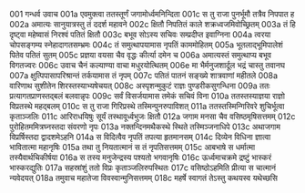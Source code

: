 001    गन्धर्व उवाच
001a	एवमुक्त्वा ततस्तूर्णं जगामोर्ध्वमनिन्दिता
001c	स तु राजा पुनर्भूमौ तत्रैव निपपात ह
002a	अमात्यः सानुयात्रस्तु तं ददर्श महावने
002c	क्षितौ निपतितं काले शक्रध्वजमिवोच्छ्रितम्
003a	तं हि दृष्ट्वा महेष्वासं निरश्वं पतितं क्षितौ
003c	बभूव सोऽस्य सचिवः सम्प्रदीप्त इवाग्निना
004a	त्वरया चोपसङ्गम्य स्नेहादागतसम्भ्रमः
004c	तं समुत्थापयामास नृपतिं काममोहितम्
005a	भूतलाद्भूमिपालेशं पितेव पतितं सुतम्
005c	प्रज्ञया वयसा चैव वृद्धः कीर्त्या दमेन च
006a	अमात्यस्तं समुत्थाप्य बभूव विगतज्वरः
006c	उवाच चैनं कल्याण्या वाचा मधुरयोत्थितम्
006e	मा भैर्मनुजशार्दूल भद्रं चास्तु तवानघ
007a	क्षुत्पिपासापरिश्रान्तं तर्कयामास तं नृपम्
007c	पतितं पातनं सङ्ख्ये शात्रवाणां महीतले
008a	वारिणाथ सुशीतेन शिरस्तस्याभ्यषेचयत्
008c	अस्पृशन्मुकुटं राज्ञः पुण्डरीकसुगन्धिना
009a	ततः प्रत्यागतप्राणस्तद्बलं बलवान्नृपः
009c	सर्वं विसर्जयामास तमेकं सचिवं विना
010a	ततस्तस्याज्ञया राज्ञो विप्रतस्थे महद्बलम्
010c	स तु राजा गिरिप्रस्थे तस्मिन्पुनरुपाविशत्
011a	ततस्तस्मिन्गिरिवरे शुचिर्भूत्वा कृताञ्जलिः
011c	आरिराधयिषुः सूर्यं तस्थावूर्ध्वभुजः क्षितौ
012a	जगाम मनसा चैव वसिष्ठमृषिसत्तमम्
012c	पुरोहितममित्रघ्नस्तदा संवरणो नृपः
013a	नक्तन्दिनमथैकस्थे स्थिते तस्मिञ्जनाधिपे
013c	अथाजगाम विप्रर्षिस्तदा द्वादशमेऽहनि
014a	स विदित्वैव नृपतिं तपत्या हृतमानसम्
014c	दिव्येन विधिना ज्ञात्वा भावितात्मा महानृषिः
015a	तथा तु नियतात्मानं स तं नृपतिसत्तमम्
015c	आबभाषे स धर्मात्मा तस्यैवार्थचिकीर्षया
016a	स तस्य मनुजेन्द्रस्य पश्यतो भगवानृषिः
016c	ऊर्ध्वमाचक्रमे द्रष्टुं भास्करं भास्करद्युतिः
017a	सहस्रांशुं ततो विप्रः कृताञ्जलिरुपस्थितः
017c	वसिष्ठोऽहमिति प्रीत्या स चात्मानं न्यवेदयत्
018a	तमुवाच महातेजा विवस्वान्मुनिसत्तमम्
018c	महर्षे स्वागतं तेऽस्तु कथयस्व यथेच्छसि
